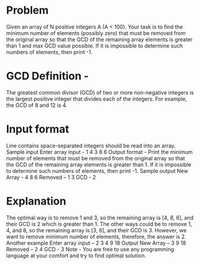 # Problem 
Given an array of N positive integers A (A < 100). Your task is to find the
minimum number of elements (possibly zero) that must be removed from the original array
so that the GCD of the remaining array elements is greater than 1 and max GCD value
possible. If it is impossible to determine such numbers of elements, then print -1.

# GCD Definition -
The greatest common divisor (GCD) of two or more non-negative integers
is the largest positive integer that divides each of the integers. For example, the GCD of 8
and 12 is 4.

# Input format
Line contains space-separated integers should be read into an array.
Sample input
Enter array input - 1 4 3 8 6
Output format - Print the minimum number of elements that must be removed from the
original array so that the GCD of the remaining array elements is greater than 1. If it is
impossible to determine such numbers of elements, then print -1.
Sample output
New Array - 4 8 6
Removed – 1 3
GCD - 2

# Explanation 
The optimal way is to remove 1 and 3, so the remaining array is [4, 8, 6], and
their GCD is 2 which is greater than 1. The other ways could be to remove 1, 4, and 8, so the
remaining array is [3, 6], and their GCD is 3. However, we want to remove minimum number
of elements, therefore, the answer is 2.
Another example
Enter array input – 2 3 4 9 18
Output
New Array – 3 9 18
Removed – 2 4
GCD - 3
Note - You are free to use any programming language at your comfort and try to find
optimal solution.
